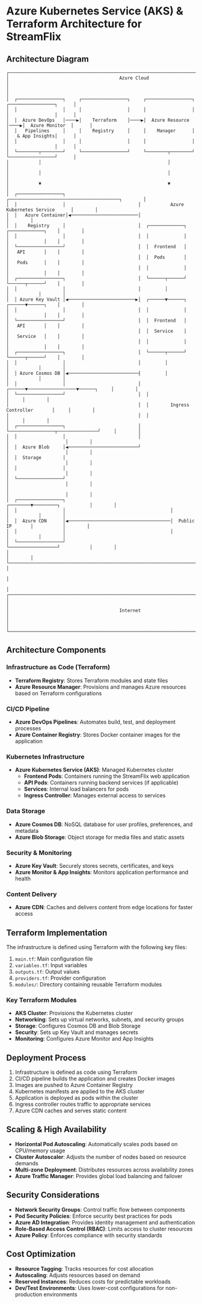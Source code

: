 # Azure Kubernetes Service (AKS) & Terraform Architecture for StreamFlix

## Architecture Diagram

```
┌───────────────────────────────────────────────────────────────────────────────────────────────────┐
│                                         Azure Cloud                                               │
│                                                                                                   │
│  ┌─────────────────┐     ┌─────────────────┐     ┌─────────────────┐     ┌─────────────────┐      │
│  │                 │     │                 │     │                 │     │                 │      │
│  │  Azure DevOps   │────▶│    Terraform    │────▶│  Azure Resource │────▶│  Azure Monitor  │      │
│  │   Pipelines     │     │    Registry     │     │    Manager      │     │   & App Insights│      │
│  │                 │     │                 │     │                 │     │                 │      │
│  └────────┬────────┘     └─────────────────┘     └────────┬────────┘     └─────────────────┘      │
│           │                                               │                                       │
│           │                                               │                                       │
│           ▼                                               ▼                                       │
│  ┌─────────────────┐                           ┌─────────────────────────────────────────┐        │
│  │                 │                           │           Azure Kubernetes Service      │        │
│  │   Azure Container│◀─────────────────────────│                                         │        │
│  │    Registry     │                           │  ┌─────────────┐     ┌─────────────┐    │        │
│  │                 │                           │  │             │     │             │    │        │
│  └─────────────────┘                           │  │  Frontend   │     │   API       │    │        │
│                                                │  │  Pods       │     │   Pods      │    │        │
│                                                │  │             │     │             │    │        │
│  ┌─────────────────┐                           │  └──────┬──────┘     └──────┬──────┘    │        │
│  │                 │                           │         │                   │           │        │
│  │ Azure Key Vault │◀─────────────────────────▶│  ┌──────▼──────┐     ┌──────▼──────┐    │        │
│  │                 │                           │  │             │     │             │    │        │
│  └─────────────────┘                           │  │  Frontend   │     │   API       │    │        │
│                                                │  │  Service    │     │   Service   │    │        │
│                                                │  │             │     │             │    │        │
│  ┌─────────────────┐                           │  └──────┬──────┘     └──────┬──────┘    │        │
│  │                 │                           │         │                   │           │        │
│  │ Azure Cosmos DB │◀──────────────────────────┤         │                   │           │        │
│  │                 │                           │  ┌──────▼──────────────────▼──────┐     │        │
│  └─────────────────┘                           │  │                                 │     │        │
│                                                │  │        Ingress Controller       │     │        │
│                                                │  │                                 │     │        │
│  ┌─────────────────┐                           │  └─────────────────┬───────────────┘     │        │
│  │                 │                           │                    │                     │        │
│  │  Azure Blob     │◀──────────────────────────┘                    │                     │        │
│  │  Storage        │                                                │                     │        │
│  │                 │                                                │                     │        │
│  └─────────────────┘                                                │                     │        │
│                                                                     │                     │        │
│  ┌─────────────────┐                                       ┌────────▼─────────┐           │        │
│  │                 │                                       │                  │           │        │
│  │  Azure CDN      │◀──────────────────────────────────────│  Public IP       │           │        │
│  │                 │                                       │                  │           │        │
│  └─────────────────┘                                       └──────────────────┘           │        │
│                                                                                           │        │
└───────────────────────────────────────────────────────────────────────────────────────────┘        │
                                                                                                    │
                                                                                                    │
┌───────────────────────────────────────────────────────────────────────────────────────────────────┐
│                                                                                                   │
│                                         Internet                                                 │
│                                                                                                  │
└───────────────────────────────────────────────────────────────────────────────────────────────────┘
```

## Architecture Components

### Infrastructure as Code (Terraform)
- **Terraform Registry**: Stores Terraform modules and state files
- **Azure Resource Manager**: Provisions and manages Azure resources based on Terraform configurations

### CI/CD Pipeline
- **Azure DevOps Pipelines**: Automates build, test, and deployment processes
- **Azure Container Registry**: Stores Docker container images for the application

### Kubernetes Infrastructure
- **Azure Kubernetes Service (AKS)**: Managed Kubernetes cluster
  - **Frontend Pods**: Containers running the StreamFlix web application
  - **API Pods**: Containers running backend services (if applicable)
  - **Services**: Internal load balancers for pods
  - **Ingress Controller**: Manages external access to services

### Data Storage
- **Azure Cosmos DB**: NoSQL database for user profiles, preferences, and metadata
- **Azure Blob Storage**: Object storage for media files and static assets

### Security & Monitoring
- **Azure Key Vault**: Securely stores secrets, certificates, and keys
- **Azure Monitor & App Insights**: Monitors application performance and health

### Content Delivery
- **Azure CDN**: Caches and delivers content from edge locations for faster access

## Terraform Implementation

The infrastructure is defined using Terraform with the following key files:

1. `main.tf`: Main configuration file
2. `variables.tf`: Input variables
3. `outputs.tf`: Output values
4. `providers.tf`: Provider configuration
5. `modules/`: Directory containing reusable Terraform modules

### Key Terraform Modules

- **AKS Cluster**: Provisions the Kubernetes cluster
- **Networking**: Sets up virtual networks, subnets, and security groups
- **Storage**: Configures Cosmos DB and Blob Storage
- **Security**: Sets up Key Vault and manages secrets
- **Monitoring**: Configures Azure Monitor and App Insights

## Deployment Process

1. Infrastructure is defined as code using Terraform
2. CI/CD pipeline builds the application and creates Docker images
3. Images are pushed to Azure Container Registry
4. Kubernetes manifests are applied to the AKS cluster
5. Application is deployed as pods within the cluster
6. Ingress controller routes traffic to appropriate services
7. Azure CDN caches and serves static content

## Scaling & High Availability

- **Horizontal Pod Autoscaling**: Automatically scales pods based on CPU/memory usage
- **Cluster Autoscaler**: Adjusts the number of nodes based on resource demands
- **Multi-zone Deployment**: Distributes resources across availability zones
- **Azure Traffic Manager**: Provides global load balancing and failover

## Security Considerations

- **Network Security Groups**: Control traffic flow between components
- **Pod Security Policies**: Enforce security best practices for pods
- **Azure AD Integration**: Provides identity management and authentication
- **Role-Based Access Control (RBAC)**: Limits access to cluster resources
- **Azure Policy**: Enforces compliance with security standards

## Cost Optimization

- **Resource Tagging**: Tracks resources for cost allocation
- **Autoscaling**: Adjusts resources based on demand
- **Reserved Instances**: Reduces costs for predictable workloads
- **Dev/Test Environments**: Uses lower-cost configurations for non-production environments
